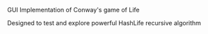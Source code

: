 GUI Implementation of Conway's game of Life

Designed to test and explore powerful HashLife recursive algorithm